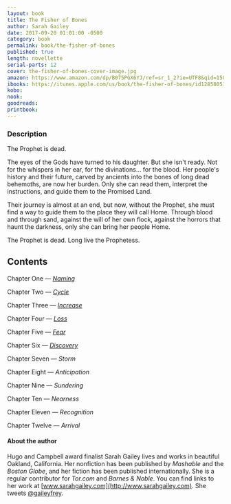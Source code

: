 ```yaml
---
layout: book
title: The Fisher of Bones
author: Sarah Gailey
date: 2017-09-20 01:01:00 -0500
category: book
permalink: book/the-fisher-of-bones
published: true
length: novellette
serial-parts: 12
cover: the-fisher-of-bones-cover-image.jpg
amazon: https://www.amazon.com/dp/B075PGX6YJ/ref=sr_1_2?ie=UTF8&qid=1505916410&sr=8-2&keywords=the+fisher+of+bones
ibooks: https://itunes.apple.com/us/book/the-fisher-of-bones/id1285805171?ls=1&mt=11
kobo:
nook:
goodreads:
printbook:
---
```


### Description

The Prophet is dead.

The eyes of the Gods have turned to his daughter. But she isn't ready. Not for the whispers in her ear, for the divinations... for the blood. Her people's history and their future, carved by ancients into the bones of long dead behemoths, are now her burden. Only she can read them, interpret the instructions, and guide them to the Promised Land.

Their journey is almost at an end, but now, without the Prophet, she must find a way to guide them to the place they will call Home. Through blood and through sand, against the will of her own flock, against the horrors that haunt the darkness, only she can bring her people Home.

The Prophet is dead. Long live the Prophetess.

## Contents

Chapter One — [_Naming_](/the-fisher-of-bones/chapter-one-naming)

Chapter Two — [_Cycle_](/the-fisher-of-bones/chapter-two-cycle)

Chapter Three — [_Increase_](/the-fisher-of-bones/chapter-three-increase)

Chapter Four — [_Loss_](/the-fisher-of-bones/chapter-four-loss)

Chapter Five — [_Fear_](/the-fisher-of-bones/chapter-five-fear)

Chapter Six — [_Discovery_](/the-fisher-of-bones/chapter-six-discovery)

Chapter Seven — _Storm_

Chapter Eight — _Anticipation_

Chapter Nine — _Sundering_

Chapter Ten — _Nearness_

Chapter Eleven — _Recognition_

Chapter Twelve — _Arrival_

#### About the author

Hugo and Campbell award finalist Sarah Gailey lives and works in beautiful Oakland, California. Her nonfiction has been published by _Mashable_ and the _Boston Globe_, and her fiction has been published internationally. She is a regular contributor for _Tor.com_ and _Barnes & Noble_. You can find links to her work at [www.sarahgailey.com](http://www.sarahgailey.com). She tweets [@gaileyfrey](http://twitter.com/gaileyfrey).
